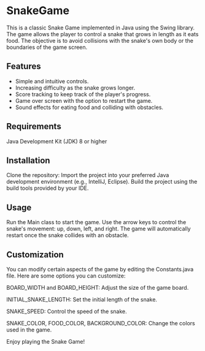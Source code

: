 # SnakeGame
This is a classic Snake Game implemented in Java using the Swing library. The game allows the player to control a snake that grows in length as it eats food. The objective is to avoid collisions with the snake's own body or the boundaries of the game screen.
## Features
- Simple and intuitive controls.
- Increasing difficulty as the snake grows longer.
- Score tracking to keep track of the player's progress.
- Game over screen with the option to restart the game.
- Sound effects for eating food and colliding with obstacles.
 ## Requirements
Java Development Kit (JDK) 8 or higher
## Installation
Clone the repository:
Import the project into your preferred Java development environment (e.g., IntelliJ, Eclipse).
Build the project using the build tools provided by your IDE.
## Usage
Run the Main class to start the game.
Use the arrow keys to control the snake's movement: up, down, left, and right. The game will automatically restart once the snake collides with an obstacle.
## Customization
You can modify certain aspects of the game by editing the Constants.java file. Here are some options you can customize:

BOARD_WIDTH and BOARD_HEIGHT: Adjust the size of the game board.

INITIAL_SNAKE_LENGTH: Set the initial length of the snake.

SNAKE_SPEED: Control the speed of the snake.

SNAKE_COLOR, FOOD_COLOR, BACKGROUND_COLOR: Change the colors used in the game.

Enjoy playing the Snake Game!
